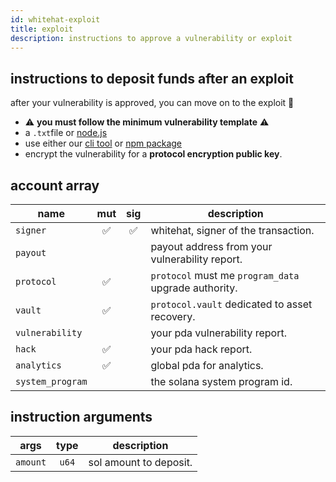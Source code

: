 ```yaml
---
id: whitehat-exploit
title: exploit
description: instructions to approve a vulnerability or exploit
---
```


## instructions to deposit funds after an exploit

after your vulnerability is approved, you can move on to the exploit 👏

- ⚠️ **you must follow the minimum vulnerability template** ⚠️
- a `.txt`file or [node.js]()
- use either our [cli tool]() or [npm package]()
- encrypt the vulnerability for a **protocol encryption public key**.

## account array

| name             | mut | sig | description                                          |
| ---------------- | :-: | :-: | ---------------------------------------------------- |
| `signer`         | ✅  | ✅  | whitehat, signer of the transaction.                 |
| `payout`         |     |     | payout address from your vulnerability report.       |
| `protocol`       | ✅  |     | `protocol` must me `program_data` upgrade authority. |
| `vault`          | ✅  |     | `protocol.vault` dedicated to asset recovery.        |
| `vulnerability`  |     |     | your pda vulnerability report.                       |
| `hack`           | ✅  |     | your pda hack report.                                |
| `analytics`      | ✅  |     | global pda for analytics.                            |
| `system_program` |     |     | the solana system program id.                        |

## instruction arguments

| args     | type  | description            |
| -------- | :---: | ---------------------- |
| `amount` | `u64` | sol amount to deposit. |
